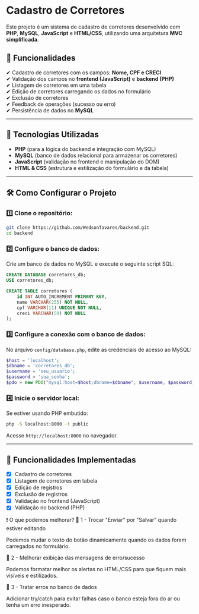 # Cadastro de Corretores

Este projeto é um sistema de cadastro de corretores desenvolvido com **PHP**, **MySQL**, **JavaScript** e **HTML/CSS**, utilizando uma arquitetura **MVC simplificada**.

## 📌 Funcionalidades

✔ Cadastro de corretores com os campos: **Nome, CPF e CRECI**  
✔ Validação dos campos no **frontend (JavaScript)** e **backend (PHP)**  
✔ Listagem de corretores em uma tabela  
✔ Edição de corretores carregando os dados no formulário  
✔ Exclusão de corretores  
✔ Feedback de operações (sucesso ou erro)  
✔ Persistência de dados no **MySQL**

---

## 🚀 Tecnologias Utilizadas

- **PHP** (para a lógica do backend e integração com MySQL)
- **MySQL** (banco de dados relacional para armazenar os corretores)
- **JavaScript** (validação no frontend e manipulação do DOM)
- **HTML & CSS** (estrutura e estilização do formulário e da tabela)

---

## 🛠 Como Configurar o Projeto

### 1️⃣ Clone o repositório:
```sh
git clone https://github.com/WedsonTavares/backend.git
cd backend
```

### 2️⃣ Configure o banco de dados:
Crie um banco de dados no MySQL e execute o seguinte script SQL:
```sql
CREATE DATABASE corretores_db;
USE corretores_db;

CREATE TABLE corretores (
    id INT AUTO_INCREMENT PRIMARY KEY,
    name VARCHAR(255) NOT NULL,
    cpf VARCHAR(11) UNIQUE NOT NULL,
    creci VARCHAR(50) NOT NULL
);
```

### 3️⃣ Configure a conexão com o banco de dados:
No arquivo `config/database.php`, edite as credenciais de acesso ao MySQL:
```php
$host = 'localhost';
$dbname = 'corretores_db';
$username = 'seu_usuario';
$password = 'sua_senha';
$pdo = new PDO("mysql:host=$host;dbname=$dbname", $username, $password);
```

### 4️⃣ Inicie o servidor local:
Se estiver usando PHP embutido:
```sh
php -S localhost:8000 -t public
```
Acesse `http://localhost:8000` no navegador.

---

## 🎯 Funcionalidades Implementadas

- [x] Cadastro de corretores
- [x] Listagem de corretores em tabela
- [x] Edição de registros
- [x] Exclusão de registros
- [x] Validação no frontend (JavaScript)
- [x] Validação no backend (PHP)

❗ O que podemos melhorar?
🔹 1 - Trocar "Enviar" por "Salvar" quando estiver editando

Podemos mudar o texto do botão dinamicamente quando os dados forem carregados no formulário.

🔹 2 - Melhorar exibição das mensagens de erro/sucesso

Podemos formatar melhor os alertas no HTML/CSS para que fiquem mais visíveis e estilizados.

🔹 3 - Tratar erros no banco de dados

Adicionar try/catch para evitar falhas caso o banco esteja fora do ar ou tenha um erro inesperado.